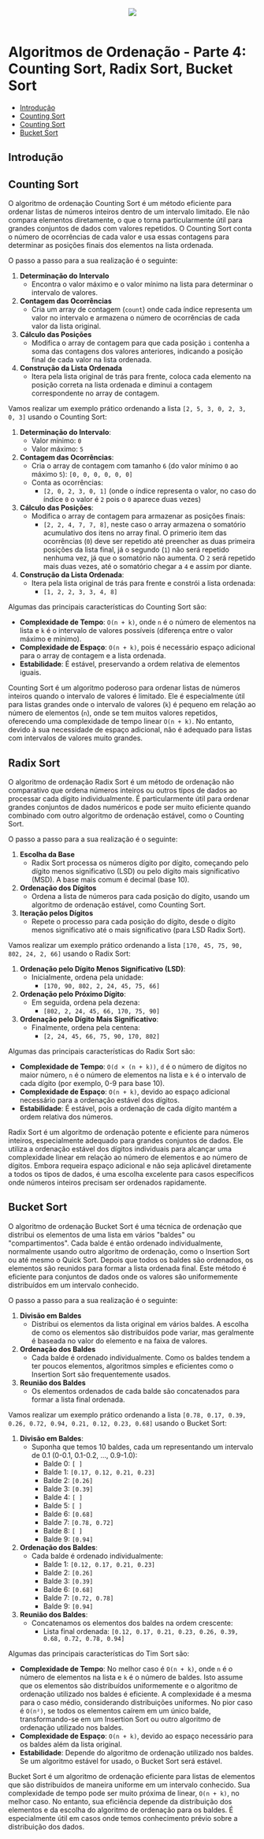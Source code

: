 <div align="center">
  <a href="https://github.com/joseferreira-dev/my-study-notes/tree/main/algoritmos-busca-ordenacao"><img src="../../banner-bo.png"></a>
</div>
<br>

# Algoritmos de Ordenação - Parte 4: Counting Sort, Radix Sort, Bucket Sort

- [Introdução](#introdução)
- [Counting Sort](#counting-sort)
- [Counting Sort](#radix-sort)
- [Bucket Sort](#bucket-sort)

## Introdução



## Counting Sort

O algoritmo de ordenação Counting Sort é um método eficiente para ordenar listas de números inteiros dentro de um intervalo limitado. Ele não compara elementos diretamente, o que o torna particularmente útil para grandes conjuntos de dados com valores repetidos. O Counting Sort conta o número de ocorrências de cada valor e usa essas contagens para determinar as posições finais dos elementos na lista ordenada.

O passo a passo para a sua realização é o seguinte:

1. **Determinação do Intervalo**
   - Encontra o valor máximo e o valor mínimo na lista para determinar o intervalo de valores.
2. **Contagem das Ocorrências**
   - Cria um array de contagem (`count`) onde cada índice representa um valor no intervalo e armazena o número de ocorrências de cada valor da lista original.
3. **Cálculo das Posições**
   - Modifica o array de contagem para que cada posição `i` contenha a soma das contagens dos valores anteriores, indicando a posição final de cada valor na lista ordenada.
4. **Construção da Lista Ordenada**
   - Itera pela lista original de trás para frente, coloca cada elemento na posição correta na lista ordenada e diminui a contagem correspondente no array de contagem.

Vamos realizar um exemplo prático ordenando a lista `[2, 5, 3, 0, 2, 3, 0, 3]` usando o Counting Sort:

1. **Determinação do Intervalo**:
   - Valor mínimo: `0`
   - Valor máximo: `5`
2. **Contagem das Ocorrências**:
   - Cria o array de contagem com tamanho `6` (do valor mínimo `0` ao máximo `5`): `[0, 0, 0, 0, 0, 0]`
   - Conta as ocorrências:
      - `[2, 0, 2, 3, 0, 1]` (onde o índice representa o valor, no caso do índice `0` o valor é `2` pois o `0` aparece duas vezes)
3. **Cálculo das Posições**:
   - Modifica o array de contagem para armazenar as posições finais:
      - `[2, 2, 4, 7, 7, 8]`, neste caso o array armazena o somatório acumulativo dos itens no array final. O primerio item das ocorrências (`0`) deve ser repetido até preencher as duas primeira posições da lista final, já o segundo (`1`) não será repetido nenhuma vez, já que o somatório não aumenta. O `2` será repetido mais duas vezes, até o somatório chegar a `4` e assim por diante.
4. **Construção da Lista Ordenada**:
   - Itera pela lista original de trás para frente e constrói a lista ordenada:
      - `[1, 2, 2, 3, 3, 4, 8]`

Algumas das principais características do Counting Sort são:

- **Complexidade de Tempo**: `O(n + k)`, onde `n`  é o número de elementos na lista e `k` é o intervalo de valores possíveis (diferença entre o valor máximo e mínimo).
- **Complexidade de Espaço**: `O(n + k)`, pois é necessário espaço adicional para o array de contagem e a lista ordenada.
- **Estabilidade**: É estável, preservando a ordem relativa de elementos iguais.

Counting Sort é um algoritmo poderoso para ordenar listas de números inteiros quando o intervalo de valores é limitado. Ele é especialmente útil para listas grandes onde o intervalo de valores (`k`) é pequeno em relação ao número de elementos (`n`), onde se tem muitos valores repetidos, oferecendo uma complexidade de tempo linear `O(n + k)`. No entanto, devido à sua necessidade de espaço adicional, não é adequado para listas com intervalos de valores muito grandes.

## Radix Sort

O algoritmo de ordenação Radix Sort é um método de ordenação não comparativo que ordena números inteiros ou outros tipos de dados ao processar cada dígito individualmente. É particularmente útil para ordenar grandes conjuntos de dados numéricos e pode ser muito eficiente quando combinado com outro algoritmo de ordenação estável, como o Counting Sort.

O passo a passo para a sua realização é o seguinte:

1. **Escolha da Base**
   - Radix Sort processa os números dígito por dígito, começando pelo dígito menos significativo (LSD) ou pelo dígito mais significativo (MSD). A base mais comum é decimal (base 10).
2. **Ordenação dos Dígitos**
   - Ordena a lista de números para cada posição do dígito, usando um algoritmo de ordenação estável, como Counting Sort.
3. **Iteração pelos Dígitos**
   - Repete o processo para cada posição do dígito, desde o dígito menos significativo até o mais significativo (para LSD Radix Sort).

Vamos realizar um exemplo prático ordenando a lista `[170, 45, 75, 90, 802, 24, 2, 66]` usando o Radix Sort:

1. **Ordenação pelo Dígito Menos Significativo (LSD)**:
   - Inicialmente, ordena pela unidade:
      - `[170, 90, 802, 2, 24, 45, 75, 66]`
2. **Ordenação pelo Próximo Dígito**:
   - Em seguida, ordena pela dezena:
      - `[802, 2, 24, 45, 66, 170, 75, 90]`
3. **Ordenação pelo Dígito Mais Significativo**:
   - Finalmente, ordena pela centena:
      - `[2, 24, 45, 66, 75, 90, 170, 802]`

Algumas das principais características do Radix Sort são:

- **Complexidade de Tempo**: `O(d × (n + k))`, `d` é o número de dígitos no maior número, `n` é o número de elementos na lista e `k` é o intervalo de cada dígito (por exemplo, 0-9 para base 10).
- **Complexidade de Espaço**: `O(n + k)`, devido ao espaço adicional necessário para a ordenação estável dos dígitos.
- **Estabilidade**: É estável, pois a ordenação de cada dígito mantém a ordem relativa dos números.

Radix Sort é um algoritmo de ordenação potente e eficiente para números inteiros, especialmente adequado para grandes conjuntos de dados. Ele utiliza a ordenação estável dos dígitos individuais para alcançar uma complexidade linear em relação ao número de elementos e ao número de dígitos. Embora requeira espaço adicional e não seja aplicável diretamente a todos os tipos de dados, é uma escolha excelente para casos específicos onde números inteiros precisam ser ordenados rapidamente.

## Bucket Sort

O algoritmo de ordenação Bucket Sort é uma técnica de ordenação que distribui os elementos de uma lista em vários "baldes" ou "compartimentos". Cada balde é então ordenado individualmente, normalmente usando outro algoritmo de ordenação, como o Insertion Sort ou até mesmo o Quick Sort. Depois que todos os baldes são ordenados, os elementos são reunidos para formar a lista ordenada final. Este método é eficiente para conjuntos de dados onde os valores são uniformemente distribuídos em um intervalo conhecido.

O passo a passo para a sua realização é o seguinte:

1. **Divisão em Baldes**
   - Distribui os elementos da lista original em vários baldes. A escolha de como os elementos são distribuídos pode variar, mas geralmente é baseada no valor do elemento e na faixa de valores.
2. **Ordenação dos Baldes**
   - Cada balde é ordenado individualmente. Como os baldes tendem a ter poucos elementos, algoritmos simples e eficientes como o Insertion Sort são frequentemente usados.
3. **Reunião dos Baldes**
   - Os elementos ordenados de cada balde são concatenados para formar a lista final ordenada.

Vamos realizar um exemplo prático ordenando a lista `[0.78, 0.17, 0.39, 0.26, 0.72, 0.94, 0.21, 0.12, 0.23, 0.68]` usando o Bucket Sort:

1. **Divisão em Baldes**:
   - Suponha que temos 10 baldes, cada um representando um intervalo de 0.1 (0-0.1, 0.1-0.2, ..., 0.9-1.0):
      - Balde 0: `[ ]`
      - Balde 1: `[0.17, 0.12, 0.21, 0.23]`
      - Balde 2: `[0.26]`
      - Balde 3: `[0.39]`
      - Balde 4: `[ ]`
      - Balde 5: `[ ]`
      - Balde 6: `[0.68]`
      - Balde 7: `[0.78, 0.72]`
      - Balde 8: `[ ]`
      - Balde 9: `[0.94]`
2. **Ordenação dos Baldes**:
   - Cada balde é ordenado individualmente:
      - Balde 1: `[0.12, 0.17, 0.21, 0.23]`
      - Balde 2: `[0.26]`
      - Balde 3: `[0.39]`
      - Balde 6: `[0.68]`
      - Balde 7: `[0.72, 0.78]`
      - Balde 9: `[0.94]`
3. **Reunião dos Baldes**:
   - Concatenamos os elementos dos baldes na ordem crescente:
      - Lista final ordenada: `[0.12, 0.17, 0.21, 0.23, 0.26, 0.39, 0.68, 0.72, 0.78, 0.94]`

Algumas das principais características do Tim Sort são:

- **Complexidade de Tempo**: No melhor caso é `O(n + k)`, onde `n` é o número de elementos na lista e `k` é o número de baldes. Isto assume que os elementos são distribuídos uniformemente e o algoritmo de ordenação utilizado nos baldes é eficiente. A complexidade é a mesma para o caso médio, considerando distribuições uniformes. No pior caso é `O(n²)`, se todos os elementos caírem em um único balde, transformando-se em um Insertion Sort ou outro algoritmo de ordenação utilizado nos baldes.
- **Complexidade de Espaço**: `O(n + k)`, devido ao espaço necessário para os baldes além da lista original.
- **Estabilidade**: Depende do algoritmo de ordenação utilizado nos baldes. Se um algoritmo estável for usado, o Bucket Sort será estável.

Bucket Sort é um algoritmo de ordenação eficiente para listas de elementos que são distribuídos de maneira uniforme em um intervalo conhecido. Sua complexidade de tempo pode ser muito próxima de linear, `O(n + k)`, no melhor caso. No entanto, sua eficiência depende da distribuição dos elementos e da escolha do algoritmo de ordenação para os baldes. É especialmente útil em casos onde temos conhecimento prévio sobre a distribuição dos dados.
